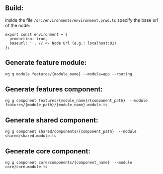 ## Build:
inside the file ```/src/environments/environment.prod.ts``` specify the base url of the node:
```javascript:
export const environment = {
  production: true,
  baseurl: '', // <- Node Url (e.g.: localhost:81)
};
```

## Generate feature module:
```
ng g module features/{module_name} --module=app --routing
```

## Generate features component:
```
ng g component features/{module_name}/{component_path}  --module features/{module_path}/{module_name}.module.ts
```

## Generate shared component:
```
ng g component shared/components/{component_path}  --module shared/shared.module.ts
```

## Generate core component:
```
ng g component core/components/{component_name}  --module core/core.module.ts
```